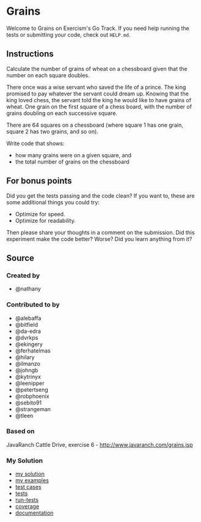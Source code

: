 # Grains

Welcome to Grains on Exercism's Go Track.
If you need help running the tests or submitting your code, check out `HELP.md`.

## Instructions

Calculate the number of grains of wheat on a chessboard given that the number
on each square doubles.

There once was a wise servant who saved the life of a prince. The king
promised to pay whatever the servant could dream up. Knowing that the
king loved chess, the servant told the king he would like to have grains
of wheat. One grain on the first square of a chess board, with the number
of grains doubling on each successive square.

There are 64 squares on a chessboard (where square 1 has one grain, square 2 has two grains, and so on).

Write code that shows:

- how many grains were on a given square, and
- the total number of grains on the chessboard

## For bonus points

Did you get the tests passing and the code clean? If you want to, these
are some additional things you could try:

- Optimize for speed.
- Optimize for readability.

Then please share your thoughts in a comment on the submission. Did this
experiment make the code better? Worse? Did you learn anything from it?

## Source

### Created by

- @nathany

### Contributed to by

- @alebaffa
- @bitfield
- @da-edra
- @dvrkps
- @ekingery
- @ferhatelmas
- @hilary
- @ilmanzo
- @johngb
- @kytrinyx
- @leenipper
- @petertseng
- @robphoenix
- @sebito91
- @strangeman
- @tleen

### Based on

JavaRanch Cattle Drive, exercise 6 - http://www.javaranch.com/grains.jsp

### My Solution

- [my solution](./grains.go)
- [my examples](./grains_examples_test.go)
- [test cases](./cases_test.go)
- [tests](./grains_test.go)
- [run-tests](./run-tests-go.txt)
- [coverage](./coverage.html)
- [documentation](./grains-doc.md)

